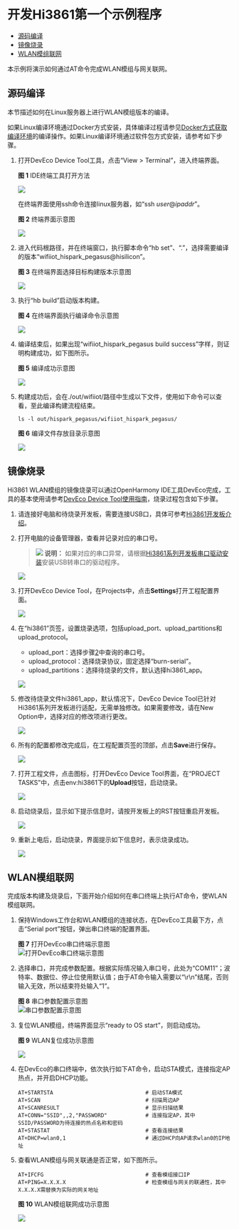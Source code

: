 # 开发Hi3861第一个示例程序<a name="ZH-CN_TOPIC_0000001053302600"></a>

-   [源码编译](#section1736014117148)
-   [镜像烧录](#section1610612214150)
-   [WLAN模组联网](#section168257461059)

本示例将演示如何通过AT命令完成WLAN模组与网关联网。

## 源码编译<a name="section1736014117148"></a>

本节描述如何在Linux服务器上进行WLAN模组版本的编译。

如果Linux编译环境通过Docker方式安装，具体编译过程请参见[Docker方式获取编译环境](../get-code/获取工具.md)的编译操作。如果Linux编译环境通过软件包方式安装，请参考如下步骤。

1.  打开DevEco Device Tool工具，点击“View \> Terminal”，进入终端界面。

    **图 1**  IDE终端工具打开方法<a name="fig1975813338510"></a>  
    

    ![](figures/zh-cn_image_0000001055040538.png)

    在终端界面使用ssh命令连接linux服务器，如“ssh  _user_@_ipaddr_”。

    **图 2**  终端界面示意图<a name="fig91165301546"></a>  
    

    ![](figures/zh-cn_image_0000001054599199.png)

2.  进入代码根路径，并在终端窗口，执行脚本命令“hb set”、“.”，选择需要编译的版本“wifiiot\_hispark\_pegasus@hisilicon”。

    **图 3**  在终端界面选择目标构建版本示意图<a name="fig17727115215612"></a>  
    

    ![](figures/zh-cn_image_0000001078527924.png)

3.  执行“hb build”启动版本构建。

    **图 4**  在终端界面执行编译命令示意图<a name="fig5493164414573"></a>  
    

    ![](figures/zh-cn_image_0000001123445553.png)

4.  编译结束后，如果出现“wifiiot\_hispark\_pegasus build success”字样，则证明构建成功，如下图所示。

    **图 5**  编译成功示意图<a name="fig1262101218463"></a>  
    

    ![](figures/zh-cn_image_0000001123361875.png)

5.  构建成功后，会在./out/wifiiot/路径中生成以下文件，使用如下命令可以查看，至此编译构建流程结束。

    ```
    ls -l out/hispark_pegasus/wifiiot_hispark_pegasus/
    ```

    **图 6**  编译文件存放目录示意图<a name="fig38521346164618"></a>  
    

    ![](figures/zh-cn_image_0000001078528390.png)


## 镜像烧录<a name="section1610612214150"></a>

Hi3861 WLAN模组的镜像烧录可以通过OpenHarmony IDE工具DevEco完成，工具的基本使用请参考[DevEco Device Tool使用指南](https://device.harmonyos.com/cn/docs/ide/user-guides/service_introduction-0000001050166905)，烧录过程包含如下步骤。

1.  请连接好电脑和待烧录开发板，需要连接USB口，具体可参考[Hi3861开发板介绍](https://device.harmonyos.com/cn/docs/start/introduce/oem_wifi_start_des-0000001050168548)。
2.  <a name="zh-cn_topic_0000001056563976_li848662117291"></a>打开电脑的设备管理器，查看并记录对应的串口号。

    >![](public_sys-resources/icon-note.gif) **说明：** 
    >如果对应的串口异常，请根据[Hi3861系列开发板串口驱动安装](https://device.harmonyos.com/cn/docs/ide/user-guides/hi3861-drivers-0000001058153433)安装USB转串口的驱动程序。

    ![](figures/zh-cn_image_0000001073388838.png)

3.  打开DevEco Device Tool，在Projects中，点击**Settings**打开工程配置界面。

    ![](figures/zh-cn_image_0000001078404538.png)

4.  在“hi3861”页签，设置烧录选项，包括upload\_port、upload\_partitions和upload\_protocol。

    -   upload\_port：选择步骤[2](#zh-cn_topic_0000001056563976_li848662117291)中查询的串口号。
    -   upload\_protocol：选择烧录协议，固定选择“burn-serial”。
    -   upload\_partitions：选择待烧录的文件，默认选择hi3861\_app。

    ![](figures/zh-cn_image_0000001078244328.png)

5.  修改待烧录文件hi3861\_app，默认情况下，DevEco Device Tool已针对Hi3861系列开发板进行适配，无需单独修改。如果需要修改，请在New Option中，选择对应的修改项进行更改。

    ![](figures/zh-cn_image_0000001120802173.png)

6.  所有的配置都修改完成后，在工程配置页签的顶部，点击**Save**进行保存。

    ![](figures/zh-cn_image_0000001078313582.png)

7.  打开工程文件，点击图标，打开DevEco Device Tool界面，在“PROJECT TASKS”中，点击env:hi3861下的**Upload**按钮，启动烧录。

    ![](figures/zh-cn_image_0000001120802383.png)

8.  启动烧录后，显示如下提示信息时，请按开发板上的RST按钮重启开发板。

    ![](figures/zh-cn_image_0000001074285712.png)

9.  重新上电后，启动烧录，界面提示如下信息时，表示烧录成功。

    ![](figures/zh-cn_image_0000001074445364.png)


## WLAN模组联网<a name="section168257461059"></a>

完成版本构建及烧录后，下面开始介绍如何在串口终端上执行AT命令，使WLAN模组联网。

1.  保持Windows工作台和WLAN模组的连接状态，在DevEco工具最下方，点击“Serial port”按钮，弹出串口终端的配置界面。

    **图 7**  打开DevEco串口终端示意图<a name="fig12489182991119"></a>  
    ![](figures/打开DevEco串口终端示意图.png "打开DevEco串口终端示意图")

2.  选择串口，并完成参数配置。根据实际情况输入串口号，此处为“COM11”；波特率、数据位、停止位使用默认值；由于AT命令输入需要以“\\r\\n”结尾，否则输入无效，所以结束符处输入“1”。

    **图 8**  串口参数配置示意图<a name="fig192312048131213"></a>  
    ![](figures/串口参数配置示意图.png "串口参数配置示意图")

3.  复位WLAN模组，终端界面显示“ready to OS start”，则启动成功。

    **图 9**  WLAN复位成功示意图<a name="fig496084516332"></a>  
    

    ![](figures/3.png)

4.  在DevEco的串口终端中，依次执行如下AT命令，启动STA模式，连接指定AP热点，并开启DHCP功能。

    ```
    AT+STARTSTA                             # 启动STA模式
    AT+SCAN                                 # 扫描周边AP
    AT+SCANRESULT                           # 显示扫描结果
    AT+CONN="SSID",,2,"PASSWORD"            # 连接指定AP，其中SSID/PASSWORD为待连接的热点名称和密码
    AT+STASTAT                              # 查看连接结果
    AT+DHCP=wlan0,1                         # 通过DHCP向AP请求wlan0的IP地址
    ```

5.  查看WLAN模组与网关联通是否正常，如下图所示。

    ```
    AT+IFCFG                                # 查看模组接口IP
    AT+PING=X.X.X.X                         # 检查模组与网关的联通性，其中X.X.X.X需替换为实际的网关地址
    ```

    **图 10**  WLAN模组联网成功示意图<a name="fig1166371318339"></a>  
    

    ![](figures/4.png)



